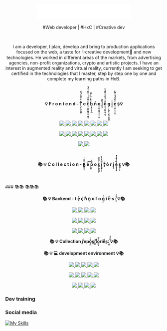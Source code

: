 <div style="text-align: center;">
  
</div>

<p align="center">
  <a href="https://skillicons.dev">
    <img src="/logo.svg" width="300" alt="a">
  </a>
</p>
<p align="center">
    #Web developer | #HxC | #Creative dev
</p>
<br>
<p align="center" bold>
    I am a developer, I plan, develop and bring to production applications focused on the web, a taste for ✨creative development🎨 and new technologies. He worked in different areas of the markets, from advertising agencies, non-profit organizations, crypto and artistic projects. I have an interest in augmented reality and virtual reality, currently I am seeking to get certified in the technologies that I master, step by step one by one and complete my learning paths in HxB.
</p>
</hr>
<br>
<br>
<p align="center" font-size="30px">
  <b>💡 F r o n t e n d - T͎̺̖͓̤̦̪̰͉̐ͦ̽̎̿̊́ͩ̌ e c͙̹̭̯̮̰̮͍̖̫̠̰͈̜̆̒͂ͧͧ͗͑̀̀̌̏̔̈́ͧ ḧ̙̞̭̼͍̞̹̻́̐͗͂̏ͬ̌̎ n̓̈́ o̜̤̹͈͙͇̯͉̹͍̙̩̮ l̮̤̗̅̋̆ o̫̠̟̜̺̲̦̺͔̤̘̅̈̇̓ͩ̈ͣ̀͗̃͂ͮͪͅͅ g̟̜̹̖̻̖͎̬͉̮͎͍͍̳̖ í̘̺ͨ e̠̘͓̲̹̠͕̣̫͎̔ͯ̏ͧ̈́ͤͪ̈̄̾̚ͅ ŝ͉💡</b>
</p>
<br>
<p align="center">
  <a href="https://skillicons.dev">
    <img src="https://skillicons.dev/icons?i=ts" />
     </a>
  <a href="https://skillicons.dev">
    <img src="https://skillicons.dev/icons?i=js" />
     </a>
  <a href="https://skillicons.dev">
    <img src="https://skillicons.dev/icons?i=html" />
     </a>
  <a href="https://skillicons.dev">
    <img src="https://skillicons.dev/icons?i=css" />
     </a>
  </a>
  <a href="https://skillicons.dev">
    <img src="https://skillicons.dev/icons?i=bootstrap" />
     </a>
      <a href="https://skillicons.dev">
    <img src="https://skillicons.dev/icons?i=sass" />
     </a>
  </a>
  
  <a href="https://skillicons.dev">
    <img src="https://skillicons.dev/icons?i=less" />
     </a>
 
  <a href="https://skillicons.dev">
    <img src="https://skillicons.dev/icons?i=tailwind" />
     </a>
</p>
<p align="center">
  <a href="https://skillicons.dev">
    <img src="https://skillicons.dev/icons?i=npm" />
     </a>
  <a href="https://skillicons.dev">
    <img src="https://skillicons.dev/icons?i=react" />
     </a>
  <a href="https://skillicons.dev">
    <img src="https://skillicons.dev/icons?i=vite" />
     </a>
  <a href="https://skillicons.dev">
    <img src="https://skillicons.dev/icons?i=nextjs" />
     </a>
  <a href="https://skillicons.dev">
    <img src="https://skillicons.dev/icons?i=emotion" />
     </a>
   <a href="https://skillicons.dev">
    <img src="https://skillicons.dev/icons?i=threejs" />
     </a>
  </a>
   <a href="https://skillicons.dev">
    <img src="https://skillicons.dev/icons?i=processing" />
     </a>
       <a href="https://skillicons.dev">
    <img src="https://skillicons.dev/icons?i=d3" />
     </a>
</p>
<p align="center">
  <a href="https://skillicons.dev">
    <img src="https://skillicons.dev/icons?i=p5js" />
  </a>
<a href="https://skillicons.dev">
    <img src="https://skillicons.dev/icons?i=selenium" />
     </a>
</p>
<br>

<p align="center" font-size="30px">
  <b>📚 💡 C o l l e c t i o n - Ṙ̲̳̤̼̩̅͌͛ͭ e̒͠ p̼̮̟ͩ̃ͣ o s̯͔̯̱̘͇̗͛̍̋̄̏͂̃ i̥̱̬̝͙̙͆͊̂̍ͪ̆ t̥ͣ͟ ô r i̬̟̘ e̗̥̝̝̱̖̾̏̓͋ͨ̓̚ͅ s͈͇͕͓ͅ 💡📚 </b>
</p>
<br>
<br>
### 📚📚 📚📚📚

<p align="center" font-size="30px">
  <b>📚 💡 Backend - t e̖ͦ c̥̍ hͦͨ n͚̂ o ľ o g̫̫ͮ̚ i e͆̋ s :̪̞͋̓ 💡📚 </b>
</p>
<p align="center">
  <a href="https://skillicons.dev">
    <img src="https://skillicons.dev/icons?i=nodejs" />
     </a>
  <a href="https://skillicons.dev">
    <img src="https://skillicons.dev/icons?i=express" />
     </a>
  <a href="https://skillicons.dev">
    <img src="https://skillicons.dev/icons?i=graphql" />
     </a>
  <a href="https://skillicons.dev">
    <img src="https://skillicons.dev/icons?i=nestjs" />
     </a>
</p>
<p align="center">
  <a href="https://skillicons.dev">
    <img src="https://skillicons.dev/icons?i=mongodb" />
     </a>
  <a href="https://skillicons.dev">
    <img src="https://skillicons.dev/icons?i=mysql" />
     </a>
  <a href="https://skillicons.dev">
    <img src="https://skillicons.dev/icons?i=postgres" />
     </a>
  <a href="https://skillicons.dev">
    <img src="https://skillicons.dev/icons?i=sqlite" />
     </a>
</p>
<p align="center">
  <a href="https://skillicons.dev">
    <img src="https://skillicons.dev/icons?i=prisma" />
     </a>
  <a href="https://skillicons.dev">
    <img src="https://skillicons.dev/icons?i=apollo" />
     </a>
  <a href="https://skillicons.dev">
    <img src="https://skillicons.dev/icons?i=postman" />
     </a>
  <a href="https://skillicons.dev">
    <img src="https://skillicons.dev/icons?i=jest" />
     </a>
</p>
<p align="center" font-size="30px">
  <b>📚 💡 Collection r͚̈́epò̩̫̯͛̀s͖i̼͇t̉ͨ̊o̪̼̩ͧ́̌rie̬ͩs:̦̲̲ ̿ͦͩ💡📚 </b>
</p>


<p align="center" font-size="30px">
  <b>📚 💡 💻 development environment 💡📚 </b>
</p>

<p align="center">
  <a href="https://skillicons.dev">
    <img src="https://skillicons.dev/icons?i=obsidian" />
     </a>
  <a href="https://skillicons.dev">
    <img src="https://skillicons.dev/icons?i=neovim" />
     </a>
  <a href="https://skillicons.dev">
    <img src="https://skillicons.dev/icons?i=vscode" />
     </a>
  <a href="https://skillicons.dev">
    <img src="https://skillicons.dev/icons?i=blender" />
     </a>
  <a href="https://skillicons.dev">
    <img src="https://skillicons.dev/icons?i=figma" />
     </a>
</p>
<p align="center">
  <a href="https://skillicons.dev">
    <img src="https://skillicons.dev/icons?i=npm" />
     </a>
  <a href="https://skillicons.dev">
    <img src="https://skillicons.dev/icons?i=vite" />
     </a>
  <a href="https://skillicons.dev">
    <img src="https://skillicons.dev/icons?i=bash" />
     </a>
  <a href="https://skillicons.dev">
    <img src="https://skillicons.dev/icons?i=vercel" />
     </a>
  <a href="https://skillicons.dev">
    <img src="https://skillicons.dev/icons?i=gcp" />
     </a>
</p>
<p align="center">
  <a href="https://skillicons.dev">
    <img src="https://skillicons.dev/icons?i=linux" />
     </a>
  <a href="https://skillicons.dev">
    <img src="https://skillicons.dev/icons?i=kali" />
     </a>
  <a href="https://skillicons.dev">
    <img src="https://skillicons.dev/icons?i=docker" />
     </a>
  <a href="https://skillicons.dev">
    <img src="https://skillicons.dev/icons?i=kubernetes" />
     </a>
</p>


### Dev training
### Social media
[![My Skills](https://skillicons.dev/icons?i=instagram,linkedin,twitter&perline=5)](https://skillicons.dev)
